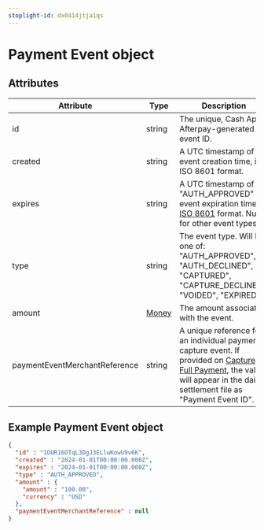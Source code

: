 ```yaml
---
stoplight-id: dx0414jtja1qs
---
```


# Payment Event object

## Attributes

|Attribute|	Type|	Description|
|--|--|--|
|id|	string|	The unique, Cash App Afterpay-generated event ID.|
|created	|string|	A UTC timestamp of the event creation time, in ISO 8601 format.|
|expires	|string|	A UTC timestamp of the "AUTH_APPROVED" event expiration time, in [ISO 8601](https://www.iso.org/iso-8601-date-and-time-format.html) format. Null for other event types.|
|type	|string|	The event type. Will be one of: "AUTH_APPROVED", "AUTH_DECLINED", "CAPTURED", "CAPTURE_DECLINED", "VOIDED", "EXPIRED".|
|amount|[Money](Money-object.md)	|The amount associated with the event.|
|paymentEventMerchantReference	|string	|A unique reference for an individual payment capture event. If provided on [Capture Full Payment](../../reference/Immediate-Payment-Flow.v2.yaml/paths/~1v2~1payments~1capture/post), the value will appear in the daily settlement file as "Payment Event ID".|

## Example Payment Event object

```json
{
  "id" : "1OUR16OTqL3DgJ3ELlwKowU9v6K",
  "created" : "2024-01-01T00:00:00.000Z",
  "expires" : "2024-01-01T00:00:00.000Z",
  "type" : "AUTH_APPROVED",
  "amount" : {
    "amount" : "100.00",
    "currency" : "USD"
  },
  "paymentEventMerchantReference" : null
}
```
